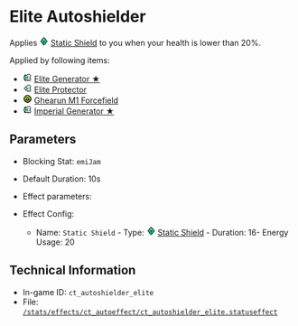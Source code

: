# Elite Autoshielder

Applies <img src="https://raw.githubusercontent.com/Ceterai/Enternia/main/stats/effects/ct_energy_shield/ct_static_shield.png" alt="Static Shield icon" loading="lazy" height=16px width="auto" /> [Static Shield](https://ceterai.github.io/MyEnternia/Wiki/StaticShield) to you when your health is lower than 20%.

Applied by following items:

- <img src="https://raw.githubusercontent.com/Ceterai/Enternia/main/items/armors/alta/tier6/elite/generator/icon.png" alt="Elite Generator ★ icon" loading="lazy" height=16px width="auto" /> [Elite Generator ★](https://ceterai.github.io/MyEnternia/Wiki/EliteGenerator)
- <img src="https://raw.githubusercontent.com/Ceterai/Enternia/main/items/armors/alta/tier6/elite/protector/icon.png" alt="Elite Protector icon" loading="lazy" height=16px width="auto" /> [Elite Protector](https://ceterai.github.io/MyEnternia/Wiki/EliteProtector)
- <img src="https://raw.githubusercontent.com/Ceterai/Enternia/main/items/armors/alta/tier6/ghearun/back/icon.png" alt="Ghearun M1 Forcefield icon" loading="lazy" height=16px width="auto" /> [Ghearun M1 Forcefield](https://ceterai.github.io/MyEnternia/Wiki/GhearunM1Forcefield)
- <img src="https://raw.githubusercontent.com/Ceterai/Enternia/main/items/armors/alta/tier6/elite/generator/icon.png" alt="Imperial Generator ★ icon" loading="lazy" height=16px width="auto" /> [Imperial Generator ★](https://ceterai.github.io/MyEnternia/Wiki/ImperialGenerator)

## Parameters

- Blocking Stat: `emiJam`
- Default Duration: 10s
- Effect parameters: 

- Effect Config: 

  - Name: `Static Shield`  - Type: <img src="https://raw.githubusercontent.com/Ceterai/Enternia/main/stats/effects/ct_energy_shield/ct_static_shield.png" alt="Static Shield icon" loading="lazy" height=16px width="auto" /> [Static Shield](https://ceterai.github.io/MyEnternia/Wiki/StaticShield)  - Duration: 16- Energy Usage: 20

## Technical Information

- In-game ID: `ct_autoshielder_elite`
- File: [`/stats/effects/ct_autoeffect/ct_autoshielder_elite.statuseffect`](https://github.com/Ceterai/Enternia/blob/main/stats/effects/ct_autoeffect/ct_autoshielder_elite.statuseffect)
